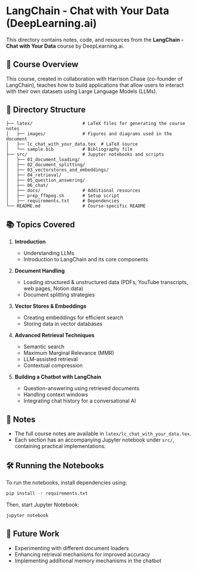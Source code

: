 # LangChain - Chat with Your Data (DeepLearning.ai)  

This directory contains notes, code, and resources from the **LangChain - Chat with Your Data** course by DeepLearning.ai.

## 📝 Course Overview  

This course, created in collaboration with Harrison Chase (co-founder of LangChain), teaches how to build applications that allow users to interact with their own datasets using Large Language Models (LLMs).  

## 📂 Directory Structure  

```
├── latex/                   # LaTeX files for generating the course notes  
│   ├── images/              # Figures and diagrams used in the document  
│   ├── lc_chat_with_your_data.tex  # LaTeX source  
│   └── sample.bib           # Bibliography file  
├── src/                     # Jupyter notebooks and scripts  
│   ├── 01_document_loading/  
│   ├── 02_document_splitting/  
│   ├── 03_vectorstores_and_embeddings/  
│   ├── 04_retrieval/  
│   ├── 05_question_answering/  
│   ├── 06_chat/  
│   ├── docs/                # Additional resources  
│   ├── prep_ffmpeg.sh       # Setup script  
│   ├── requirements.txt     # Dependencies  
└── README.md                # Course-specific README  
```

## 📚 Topics Covered  

1. **Introduction**  
   - Understanding LLMs  
   - Introduction to LangChain and its core components  

2. **Document Handling**  
   - Loading structured & unstructured data (PDFs, YouTube transcripts, web pages, Notion data)  
   - Document splitting strategies  

3. **Vector Stores & Embeddings**  
   - Creating embeddings for efficient search  
   - Storing data in vector databases  

4. **Advanced Retrieval Techniques**  
   - Semantic search  
   - Maximum Marginal Relevance (MMR)  
   - LLM-assisted retrieval  
   - Contextual compression  

5. **Building a Chatbot with LangChain**  
   - Question-answering using retrieved documents  
   - Handling context windows  
   - Integrating chat history for a conversational AI  

## 📖 Notes  

- The full course notes are available in `latex/lc_chat_with_your_data.tex`.  
- Each section has an accompanying Jupyter notebook under `src/`, containing practical implementations.  

## 🛠️ Running the Notebooks  

To run the notebooks, install dependencies using:  

```bash
pip install -r requirements.txt
```

Then, start Jupyter Notebook:  

```bash
jupyter notebook
```

## 📌 Future Work  

- Experimenting with different document loaders  
- Enhancing retrieval mechanisms for improved accuracy  
- Implementing additional memory mechanisms in the chatbot